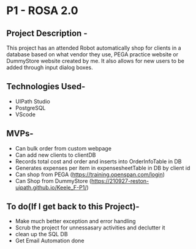 # P1 - ROSA 2.0

## Project Description -
This project has an attended Robot automatically shop for clients in a database based on what vendor they use, PEGA practice website or DummyStore website created by me. It also allows for new users to be added through input dialog boxes.

## Technologies Used-

* UIPath Studio
* PostgreSQL
* VScode

## MVPs- 

* Can bulk order from custom webpage
* Can add new clients to clientDB
* Records total cost and order and inserts into OrderInfoTable in DB
* Generates expenses per item in expensesheetTable in DB by client id
* Can shop from PEGA (https://training.openspan.com/login)
* Can Shop from DummyStore (https://210927-reston-uipath.github.io/Keele_F-P1/)

## To do(If I get back to this Project)-

* Make much better exception and error handling
* Scrub the project for unnessasary activities and declutter it
* clean up the SQL DB
* Get Email Automation done




